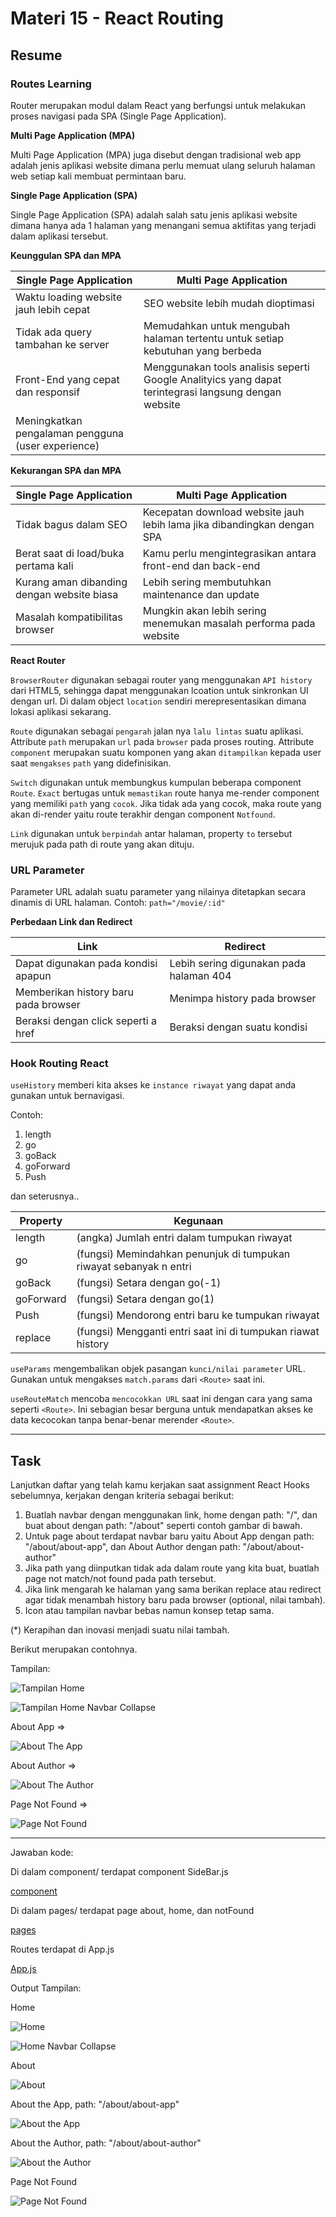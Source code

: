 # Materi 15 - React Routing

## Resume

### Routes Learning

Router merupakan modul dalam React yang berfungsi untuk melakukan proses navigasi pada SPA (Single Page Application).

**Multi Page Application (MPA)**

Multi Page Application (MPA) juga disebut dengan tradisional web app adalah jenis aplikasi website dimana perlu memuat ulang seluruh halaman web setiap kali membuat permintaan baru.

**Single Page Application (SPA)**

Single Page Application (SPA) adalah salah satu jenis aplikasi website dimana hanya ada 1 halaman yang menangani semua aktifitas yang terjadi dalam aplikasi tersebut.

**Keunggulan SPA dan MPA**

| Single Page Application                            | Multi Page Application                                                                               |
| -------------------------------------------------- | ---------------------------------------------------------------------------------------------------- |
| Waktu loading website jauh lebih cepat             | SEO website lebih mudah dioptimasi                                                                   |
| Tidak ada query tambahan ke server                 | Memudahkan untuk mengubah halaman tertentu untuk setiap kebutuhan yang berbeda                       |
| Front-End yang cepat dan responsif                 | Menggunakan tools analisis seperti Google Analityics yang dapat terintegrasi langsung dengan website |
| Meningkatkan pengalaman pengguna (user experience) |                                                                                                      |

**Kekurangan SPA dan MPA**

| Single Page Application                    | Multi Page Application                                                  |
| ------------------------------------------ | ----------------------------------------------------------------------- |
| Tidak bagus dalam SEO                      | Kecepatan download website jauh lebih lama jika dibandingkan dengan SPA |
| Berat saat di load/buka pertama kali       | Kamu perlu mengintegrasikan antara front-end dan back-end               |
| Kurang aman dibanding dengan website biasa | Lebih sering membutuhkan maintenance dan update                         |
| Masalah kompatibilitas browser             | Mungkin akan lebih sering menemukan masalah performa pada website       |

**React Router**

`BrowserRouter` digunakan sebagai router yang menggunakan `API history` dari HTML5, sehingga dapat menggunakan lcoation untuk sinkronkan UI dengan url. Di dalam object `location` sendiri merepresentasikan dimana lokasi aplikasi sekarang.

`Route` digunakan sebagai `pengarah` jalan nya `lalu lintas` suatu aplikasi.
Attribute `path` merupakan `url` pada `browser` pada proses routing.
Attribute `component` merupakan suatu komponen yang akan `ditampilkan` kepada user saat `mengakses` `path` yang didefinisikan.

`Switch` digunakan untuk membungkus kumpulan beberapa component `Route`.
`Exact` bertugas untuk `memastikan` route hanya me-render component yang memiliki `path` yang `cocok`. Jika tidak ada yang cocok, maka route yang akan di-render yaitu route terakhir dengan component `Notfound`.

`Link` digunakan untuk `berpindah` antar halaman, property `to` tersebut merujuk pada path di route yang akan dituju.

### URL Parameter

Parameter URL adalah suatu parameter yang nilainya ditetapkan secara dinamis di URL halaman. Contoh: `path="/movie/:id"`

**Perbedaan Link dan Redirect**

| Link                                 | Redirect                                |
| ------------------------------------ | --------------------------------------- |
| Dapat digunakan pada kondisi apapun  | Lebih sering digunakan pada halaman 404 |
| Memberikan history baru pada browser | Menimpa history pada browser            |
| Beraksi dengan click seperti a href  | Beraksi dengan suatu kondisi            |

### Hook Routing React

`useHistory` memberi kita akses ke `instance riwayat` yang dapat anda gunakan untuk bernavigasi.

Contoh:

1. length
2. go
3. goBack
4. goForward
5. Push

dan seterusnya..

| Property  | Kegunaan                                                           |
| --------- | ------------------------------------------------------------------ |
| length    | (angka) Jumlah entri dalam tumpukan riwayat                        |
| go        | (fungsi) Memindahkan penunjuk di tumpukan riwayat sebanyak n entri |
| goBack    | (fungsi) Setara dengan go(-1)                                      |
| goForward | (fungsi) Setara dengan go(1)                                       |
| Push      | (fungsi) Mendorong entri baru ke tumpukan riwayat                  |
| replace   | (fungsi) Mengganti entri saat ini di tumpukan riawat history       |

`useParams` mengembalikan objek pasangan `kunci/nilai parameter` URL. Gunakan untuk mengakses `match.params` dari `<Route>` saat ini.

`useRouteMatch` mencoba `mencocokkan URL` saat ini dengan cara yang sama seperti `<Route>`. Ini sebagian besar berguna untuk mendapatkan akses ke data kecocokan tanpa benar-benar merender `<Route>`.

---

## Task

Lanjutkan daftar yang telah kamu kerjakan saat assignment React Hooks sebelumnya, kerjakan dengan kriteria sebagai berikut:

1. Buatlah navbar dengan menggunakan link, home dengan path: "/", dan buat about dengan path: "/about" seperti contoh gambar di bawah.
2. Untuk page about terdapat navbar baru yaitu About App dengan path: "/about/about-app", dan About Author dengan path: "/about/about-author"
3. Jika path yang diinputkan tidak ada dalam route yang kita buat, buatlah page not match/not found pada path tersebut.
4. Jika link mengarah ke halaman yang sama berikan replace atau redirect agar tidak menambah history baru pada browser (optional, nilai tambah).
5. Icon atau tampilan navbar bebas namun konsep tetap sama.

(\*) Kerapihan dan inovasi menjadi suatu nilai tambah.

Berikut merupakan contohnya.

Tampilan:

![Tampilan Home](./soal/tampilan-home.png)

![Tampilan Home Navbar Collapse](./soal/tampilan-home-collapse.png)

About App =>

![About The App](./soal/about-the-app.png)

About Author =>

![About The Author](./soal/about-the-author.png)

Page Not Found =>

![Page Not Found](./soal/page-not-found.png)

---

Jawaban kode:

Di dalam component/ terdapat component SideBar.js

[component](./praktikum/src/components/)

Di dalam pages/ terdapat page about, home, dan notFound

[pages](./praktikum/src/pages/)

Routes terdapat di App.js

[App.js](./praktikum/src/App.js)

Output Tampilan:

Home

![Home](./screenshot/home.png)

![Home Navbar Collapse](./screenshot/home-navbar-collapse.png)

About

![About](./screenshot/about.png)

About the App, path: "/about/about-app"

![About the App](./screenshot/about-app.png)

About the Author, path: "/about/about-author"

![About the Author](./screenshot/about-author.png)

Page Not Found

![Page Not Found](./screenshot/page-not-found.png)
